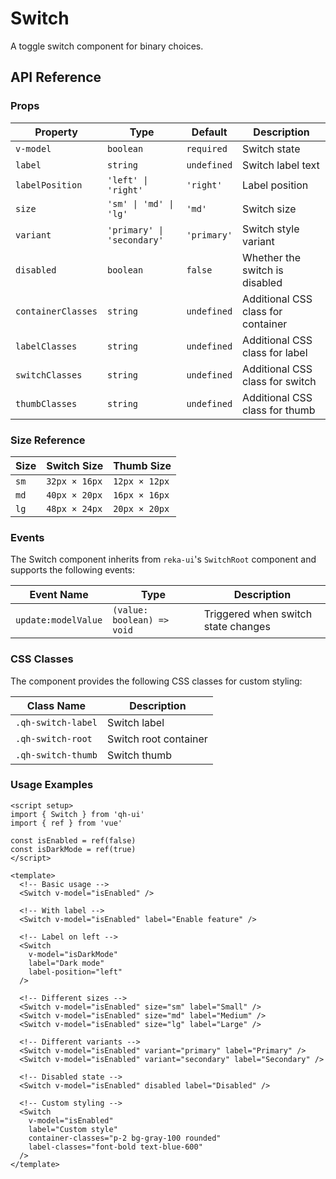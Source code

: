 # Switch
A toggle switch component for binary choices.

<script setup>
import { Switch } from 'qh-ui'
import { ref } from 'vue'

const switchValue = ref(false)
</script>

<ComponentPreview name="SwitchDemo">
  <Switch v-model="switchValue" label="Enable notifications" />
</ComponentPreview>

## API Reference

### Props

| Property | Type | Default | Description |
| --- | --- | --- | --- |
| `v-model` | `boolean` | `required` | Switch state |
| `label` | `string` | `undefined` | Switch label text |
| `labelPosition` | `'left' \| 'right'` | `'right'` | Label position |
| `size` | `'sm' \| 'md' \| 'lg'` | `'md'` | Switch size |
| `variant` | `'primary' \| 'secondary'` | `'primary'` | Switch style variant |
| `disabled` | `boolean` | `false` | Whether the switch is disabled |
| `containerClasses` | `string` | `undefined` | Additional CSS class for container |
| `labelClasses` | `string` | `undefined` | Additional CSS class for label |
| `switchClasses` | `string` | `undefined` | Additional CSS class for switch |
| `thumbClasses` | `string` | `undefined` | Additional CSS class for thumb |

### Size Reference

| Size | Switch Size | Thumb Size |
| --- | --- | --- |
| `sm` | `32px × 16px` | `12px × 12px` |
| `md` | `40px × 20px` | `16px × 16px` |
| `lg` | `48px × 24px` | `20px × 20px` |

### Events

The Switch component inherits from `reka-ui`'s `SwitchRoot` component and supports the following events:

| Event Name | Type | Description |
| --- | --- | --- |
| `update:modelValue` | `(value: boolean) => void` | Triggered when switch state changes |

### CSS Classes

The component provides the following CSS classes for custom styling:

| Class Name | Description |
| --- | --- |
| `.qh-switch-label` | Switch label |
| `.qh-switch-root` | Switch root container |
| `.qh-switch-thumb` | Switch thumb |

### Usage Examples

```vue
<script setup>
import { Switch } from 'qh-ui'
import { ref } from 'vue'

const isEnabled = ref(false)
const isDarkMode = ref(true)
</script>

<template>
  <!-- Basic usage -->
  <Switch v-model="isEnabled" />

  <!-- With label -->
  <Switch v-model="isEnabled" label="Enable feature" />

  <!-- Label on left -->
  <Switch
    v-model="isDarkMode"
    label="Dark mode"
    label-position="left"
  />

  <!-- Different sizes -->
  <Switch v-model="isEnabled" size="sm" label="Small" />
  <Switch v-model="isEnabled" size="md" label="Medium" />
  <Switch v-model="isEnabled" size="lg" label="Large" />

  <!-- Different variants -->
  <Switch v-model="isEnabled" variant="primary" label="Primary" />
  <Switch v-model="isEnabled" variant="secondary" label="Secondary" />

  <!-- Disabled state -->
  <Switch v-model="isEnabled" disabled label="Disabled" />

  <!-- Custom styling -->
  <Switch
    v-model="isEnabled"
    label="Custom style"
    container-classes="p-2 bg-gray-100 rounded"
    label-classes="font-bold text-blue-600"
  />
</template>
```
